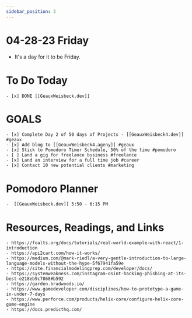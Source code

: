 ```yaml
---
sidebar_position: 3
---
```

# 04-28-23 Friday

- It's a day for it to be Friday.

# To Do Today
    - [x] DONE [[GeauxWeisbeck.dev]]

# GOALS
    - [x] Complete Day 2 of 50 days of Projects - [[GeauxWeisbeck4.dev]] #geaux
    - [x] Add blog to [[GeauxWeisbeck4.ageny]] #geaux
    - [x] Stick to Pomodoro Timer Schedule, 50% of the time #pomodoro
    - [ ] Land a gig for freelance business #freelance
    - [x] Land an interview for a full time job #career
    - [x] Contact 10 new potential clients #marketing

# Pomodoro Planner
    -  [[GeauxWeisbeck.dev]] 5:50 - 6:15 PM

# Resources, Readings, and Links
    - https://foalts.org/docs/tutorials/real-world-example-with-react/1-introduction
    - https://api2cart.com/how-it-works/
    - https://medium.com/@mark-riedl/a-very-gentle-introduction-to-large-language-models-without-the-hype-5f67941fa59e
    - https://site.financialmodelingprep.com/developer/docs/
    - https://systemweakness.com/instagram-osint-hacking-phishing-at-its-best-e218eb9c7868#b592
    - https://garden.bradwoods.io/
    - https://www.gamedeveloper.com/disciplines/how-to-prototype-a-game-in-under-7-days
    - https://www.perforce.com/products/helix-core/configure-helix-core-game-engine
    - https://docs.predicthq.com/
